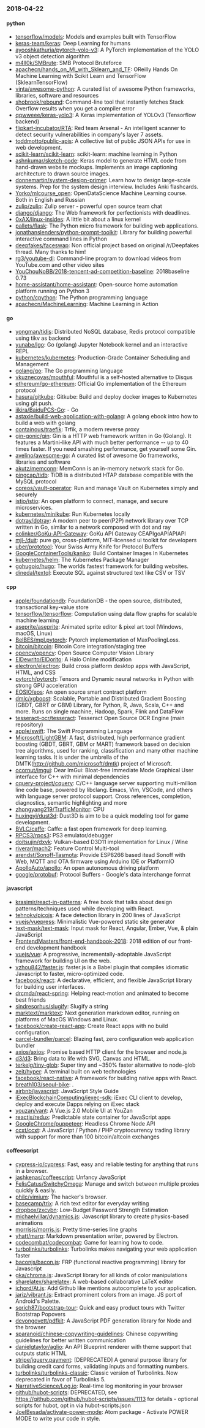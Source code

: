 ### 2018-04-22

#### python
* [tensorflow/models](https://github.com/tensorflow/models): Models and examples built with TensorFlow
* [keras-team/keras](https://github.com/keras-team/keras): Deep Learning for humans
* [ayooshkathuria/pytorch-yolo-v3](https://github.com/ayooshkathuria/pytorch-yolo-v3): A PyTorch implementation of the YOLO v3 object detection algorithm
* [m4ll0k/SMBrute](https://github.com/m4ll0k/SMBrute): SMB Protocol Bruteforce
* [apachecn/hands_on_Ml_with_Sklearn_and_TF](https://github.com/apachecn/hands_on_Ml_with_Sklearn_and_TF): OReilly Hands On Machine Learning with Scikit Learn and TensorFlow (SklearnTensorFlow)
* [vinta/awesome-python](https://github.com/vinta/awesome-python): A curated list of awesome Python frameworks, libraries, software and resources
* [shobrook/rebound](https://github.com/shobrook/rebound): Command-line tool that instantly fetches Stack Overflow results when you get a compiler error
* [qqwweee/keras-yolo3](https://github.com/qqwweee/keras-yolo3): A Keras implementation of YOLOv3 (Tensorflow backend)
* [flipkart-incubator/RTA](https://github.com/flipkart-incubator/RTA): Red team Arsenal - An intelligent scanner to detect security vulnerabilities in company's layer 7 assets.
* [toddmotto/public-apis](https://github.com/toddmotto/public-apis): A collective list of public JSON APIs for use in web development.
* [scikit-learn/scikit-learn](https://github.com/scikit-learn/scikit-learn): scikit-learn: machine learning in Python
* [ashnkumar/sketch-code](https://github.com/ashnkumar/sketch-code): Keras model to generate HTML code from hand-drawn website mockups. Implements an image captioning architecture to drawn source images.
* [donnemartin/system-design-primer](https://github.com/donnemartin/system-design-primer): Learn how to design large-scale systems. Prep for the system design interview. Includes Anki flashcards.
* [Yorko/mlcourse_open](https://github.com/Yorko/mlcourse_open): OpenDataScience Machine Learning course. Both in English and Russian
* [zulip/zulip](https://github.com/zulip/zulip): Zulip server - powerful open source team chat
* [django/django](https://github.com/django/django): The Web framework for perfectionists with deadlines.
* [0xAX/linux-insides](https://github.com/0xAX/linux-insides): A little bit about a linux kernel
* [pallets/flask](https://github.com/pallets/flask): The Python micro framework for building web applications.
* [jonathanslenders/python-prompt-toolkit](https://github.com/jonathanslenders/python-prompt-toolkit): Library for building powerful interactive command lines in Python
* [deepfakes/faceswap](https://github.com/deepfakes/faceswap): Non official project based on original /r/Deepfakes thread. Many thanks to him!
* [rg3/youtube-dl](https://github.com/rg3/youtube-dl): Command-line program to download videos from YouTube.com and other video sites
* [YouChouNoBB/2018-tencent-ad-competition-baseline](https://github.com/YouChouNoBB/2018-tencent-ad-competition-baseline): 2018baseline 0.73
* [home-assistant/home-assistant](https://github.com/home-assistant/home-assistant):  Open-source home automation platform running on Python 3
* [python/cpython](https://github.com/python/cpython): The Python programming language
* [apachecn/MachineLearning](https://github.com/apachecn/MachineLearning): Machine Learning in Action

#### go
* [yongman/tidis](https://github.com/yongman/tidis): Distributed NoSQL database, Redis protocol compatible using tikv as backend
* [yunabe/lgo](https://github.com/yunabe/lgo): Go (golang) Jupyter Notebook kernel and an interactive REPL
* [kubernetes/kubernetes](https://github.com/kubernetes/kubernetes): Production-Grade Container Scheduling and Management
* [golang/go](https://github.com/golang/go): The Go programming language
* [vkuznecovas/mouthful](https://github.com/vkuznecovas/mouthful): Mouthful is a self-hosted alternative to Disqus
* [ethereum/go-ethereum](https://github.com/ethereum/go-ethereum): Official Go implementation of the Ethereum protocol
* [hasura/gitkube](https://github.com/hasura/gitkube): Gitkube: Build and deploy docker images to Kubernetes using git push.
* [iikira/BaiduPCS-Go](https://github.com/iikira/BaiduPCS-Go):  - Go
* [astaxie/build-web-application-with-golang](https://github.com/astaxie/build-web-application-with-golang): A golang ebook intro how to build a web with golang
* [containous/traefik](https://github.com/containous/traefik): Trfik, a modern reverse proxy
* [gin-gonic/gin](https://github.com/gin-gonic/gin): Gin is a HTTP web framework written in Go (Golang). It features a Martini-like API with much better performance -- up to 40 times faster. If you need smashing performance, get yourself some Gin.
* [avelino/awesome-go](https://github.com/avelino/awesome-go): A curated list of awesome Go frameworks, libraries and software
* [akutz/memconn](https://github.com/akutz/memconn): MemConn is an in-memory network stack for Go.
* [pingcap/tidb](https://github.com/pingcap/tidb): TiDB is a distributed HTAP database compatible with the MySQL protocol
* [coreos/vault-operator](https://github.com/coreos/vault-operator): Run and manage Vault on Kubernetes simply and securely
* [istio/istio](https://github.com/istio/istio): An open platform to connect, manage, and secure microservices.
* [kubernetes/minikube](https://github.com/kubernetes/minikube): Run Kubernetes locally
* [dotray/dotray](https://github.com/dotray/dotray): A modern peer to peer(P2P) network library over TCP written in Go, similar to a network composed with dot and ray
* [eolinker/GoKu-API-Gateway](https://github.com/eolinker/GoKu-API-Gateway): GoKu API Gateway CEAPIgoAPIAPIAPI
* [mjl-/duit](https://github.com/mjl-/duit): pure go, cross-platform, MIT-licensed ui toolkit for developers
* [uber/prototool](https://github.com/uber/prototool): Your Swiss Army Knife for Protocol Buffers
* [GoogleContainerTools/kaniko](https://github.com/GoogleContainerTools/kaniko): Build Container Images In Kubernetes
* [kubernetes/helm](https://github.com/kubernetes/helm): The Kubernetes Package Manager
* [gohugoio/hugo](https://github.com/gohugoio/hugo): The worlds fastest framework for building websites.
* [dinedal/textql](https://github.com/dinedal/textql): Execute SQL against structured text like CSV or TSV

#### cpp
* [apple/foundationdb](https://github.com/apple/foundationdb): FoundationDB - the open source, distributed, transactional key-value store
* [tensorflow/tensorflow](https://github.com/tensorflow/tensorflow): Computation using data flow graphs for scalable machine learning
* [aseprite/aseprite](https://github.com/aseprite/aseprite): Animated sprite editor & pixel art tool (Windows, macOS, Linux)
* [BelBES/mpl.pytorch](https://github.com/BelBES/mpl.pytorch): Pytorch implementation of MaxPoolingLoss.
* [bitcoin/bitcoin](https://github.com/bitcoin/bitcoin): Bitcoin Core integration/staging tree
* [opencv/opencv](https://github.com/opencv/opencv): Open Source Computer Vision Library
* [ElDewrito/ElDorito](https://github.com/ElDewrito/ElDorito): A Halo Online modification
* [electron/electron](https://github.com/electron/electron): Build cross platform desktop apps with JavaScript, HTML, and CSS
* [pytorch/pytorch](https://github.com/pytorch/pytorch): Tensors and Dynamic neural networks in Python with strong GPU acceleration
* [EOSIO/eos](https://github.com/EOSIO/eos): An open source smart contract platform
* [dmlc/xgboost](https://github.com/dmlc/xgboost): Scalable, Portable and Distributed Gradient Boosting (GBDT, GBRT or GBM) Library, for Python, R, Java, Scala, C++ and more. Runs on single machine, Hadoop, Spark, Flink and DataFlow
* [tesseract-ocr/tesseract](https://github.com/tesseract-ocr/tesseract): Tesseract Open Source OCR Engine (main repository)
* [apple/swift](https://github.com/apple/swift): The Swift Programming Language
* [Microsoft/LightGBM](https://github.com/Microsoft/LightGBM): A fast, distributed, high performance gradient boosting (GBDT, GBRT, GBM or MART) framework based on decision tree algorithms, used for ranking, classification and many other machine learning tasks. It is under the umbrella of the DMTK(http://github.com/microsoft/dmtk) project of Microsoft.
* [ocornut/imgui](https://github.com/ocornut/imgui): Dear ImGui: Bloat-free Immediate Mode Graphical User interface for C++ with minimal dependencies
* [cquery-project/cquery](https://github.com/cquery-project/cquery): C/C++ language server supporting multi-million line code base, powered by libclang. Emacs, Vim, VSCode, and others with language server protocol support. Cross references, completion, diagnostics, semantic highlighting and more
* [zhongyang219/TrafficMonitor](https://github.com/zhongyang219/TrafficMonitor): CPU
* [huxingyi/dust3d](https://github.com/huxingyi/dust3d): Dust3D is aim to be a quick modeling tool for game development.
* [BVLC/caffe](https://github.com/BVLC/caffe): Caffe: a fast open framework for deep learning.
* [RPCS3/rpcs3](https://github.com/RPCS3/rpcs3): PS3 emulator/debugger
* [doitsujin/dxvk](https://github.com/doitsujin/dxvk): Vulkan-based D3D11 implementation for Linux / Wine
* [riverar/mach2](https://github.com/riverar/mach2): Feature Control Multi-tool
* [arendst/Sonoff-Tasmota](https://github.com/arendst/Sonoff-Tasmota): Provide ESP8266 based itead Sonoff with Web, MQTT and OTA firmware using Arduino IDE or PlatformIO
* [ApolloAuto/apollo](https://github.com/ApolloAuto/apollo): An open autonomous driving platform
* [google/protobuf](https://github.com/google/protobuf): Protocol Buffers - Google's data interchange format

#### javascript
* [krasimir/react-in-patterns](https://github.com/krasimir/react-in-patterns): A free book that talks about design patterns/techniques used while developing with React.
* [tehnokv/picojs](https://github.com/tehnokv/picojs): A face detection library in 200 lines of JavaScript
* [vuejs/vuepress](https://github.com/vuejs/vuepress):  Minimalistic Vue-powered static site generator
* [text-mask/text-mask](https://github.com/text-mask/text-mask): Input mask for React, Angular, Ember, Vue, & plain JavaScript
* [FrontendMasters/front-end-handbook-2018](https://github.com/FrontendMasters/front-end-handbook-2018): 2018 edition of our front-end development handbook
* [vuejs/vue](https://github.com/vuejs/vue):  A progressive, incrementally-adoptable JavaScript framework for building UI on the web.
* [vzhou842/faster.js](https://github.com/vzhou842/faster.js): faster.js is a Babel plugin that compiles idiomatic Javascript to faster, micro-optimized code.
* [facebook/react](https://github.com/facebook/react): A declarative, efficient, and flexible JavaScript library for building user interfaces.
* [drcmda/react-spring](https://github.com/drcmda/react-spring):  Helping react-motion and animated to become best friends
* [sindresorhus/slugify](https://github.com/sindresorhus/slugify): Slugify a string
* [marktext/marktext](https://github.com/marktext/marktext): Next generation markdown editor, running on platforms of MacOS Windows and Linux.
* [facebook/create-react-app](https://github.com/facebook/create-react-app): Create React apps with no build configuration.
* [parcel-bundler/parcel](https://github.com/parcel-bundler/parcel):  Blazing fast, zero configuration web application bundler
* [axios/axios](https://github.com/axios/axios): Promise based HTTP client for the browser and node.js
* [d3/d3](https://github.com/d3/d3): Bring data to life with SVG, Canvas and HTML. 
* [terkelg/tiny-glob](https://github.com/terkelg/tiny-glob): Super tiny and ~350% faster alternative to node-glob 
* [zeit/hyper](https://github.com/zeit/hyper): A terminal built on web technologies
* [facebook/react-native](https://github.com/facebook/react-native): A framework for building native apps with React.
* [breath103/seoul-bike](https://github.com/breath103/seoul-bike):      .
* [airbnb/javascript](https://github.com/airbnb/javascript): JavaScript Style Guide
* [iExecBlockchainComputing/iexec-sdk](https://github.com/iExecBlockchainComputing/iexec-sdk): iExec CLI client to develop, deploy and execute Dapps relying on iExec stack
* [youzan/vant](https://github.com/youzan/vant): A Vue.js 2.0 Mobile UI at YouZan
* [reactjs/redux](https://github.com/reactjs/redux): Predictable state container for JavaScript apps
* [GoogleChrome/puppeteer](https://github.com/GoogleChrome/puppeteer): Headless Chrome Node API
* [ccxt/ccxt](https://github.com/ccxt/ccxt): A JavaScript / Python / PHP cryptocurrency trading library with support for more than 100 bitcoin/altcoin exchanges

#### coffeescript
* [cypress-io/cypress](https://github.com/cypress-io/cypress): Fast, easy and reliable testing for anything that runs in a browser.
* [jashkenas/coffeescript](https://github.com/jashkenas/coffeescript): Unfancy JavaScript
* [FelisCatus/SwitchyOmega](https://github.com/FelisCatus/SwitchyOmega): Manage and switch between multiple proxies quickly & easily.
* [philc/vimium](https://github.com/philc/vimium): The hacker's browser.
* [basecamp/trix](https://github.com/basecamp/trix): A rich text editor for everyday writing
* [dropbox/zxcvbn](https://github.com/dropbox/zxcvbn): Low-Budget Password Strength Estimation
* [michaelvillar/dynamics.js](https://github.com/michaelvillar/dynamics.js): Javascript library to create physics-based animations
* [morrisjs/morris.js](https://github.com/morrisjs/morris.js): Pretty time-series line graphs
* [yhatt/marp](https://github.com/yhatt/marp): Markdown presentation writer, powered by Electron.
* [codecombat/codecombat](https://github.com/codecombat/codecombat): Game for learning how to code.
* [turbolinks/turbolinks](https://github.com/turbolinks/turbolinks): Turbolinks makes navigating your web application faster
* [baconjs/bacon.js](https://github.com/baconjs/bacon.js): FRP (functional reactive programming) library for Javascript
* [gka/chroma.js](https://github.com/gka/chroma.js): JavaScript library for all kinds of color manipulations
* [sharelatex/sharelatex](https://github.com/sharelatex/sharelatex): A web-based collaborative LaTeX editor
* [ichord/At.js](https://github.com/ichord/At.js): Add Github like mentions autocomplete to your application.
* [jariz/vibrant.js](https://github.com/jariz/vibrant.js): Extract prominent colors from an image. JS port of Android's Palette.
* [sorich87/bootstrap-tour](https://github.com/sorich87/bootstrap-tour): Quick and easy product tours with Twitter Bootstrap Popovers
* [devongovett/pdfkit](https://github.com/devongovett/pdfkit): A JavaScript PDF generation library for Node and the browser
* [sparanoid/chinese-copywriting-guidelines](https://github.com/sparanoid/chinese-copywriting-guidelines): Chinese copywriting guidelines for better written communication
* [danielgtaylor/aglio](https://github.com/danielgtaylor/aglio): An API Blueprint renderer with theme support that outputs static HTML
* [stripe/jquery.payment](https://github.com/stripe/jquery.payment): [DEPRECATED] A general purpose library for building credit card forms, validating inputs and formatting numbers.
* [turbolinks/turbolinks-classic](https://github.com/turbolinks/turbolinks-classic): Classic version of Turbolinks. Now deprecated in favor of Turbolinks 5.
* [NarrativeScience/Log.io](https://github.com/NarrativeScience/Log.io): Real-time log monitoring in your browser
* [github/hubot-scripts](https://github.com/github/hubot-scripts): DEPRECATED, see https://github.com/github/hubot-scripts/issues/1113 for details - optional scripts for hubot, opt in via hubot-scripts.json
* [JoelBesada/activate-power-mode](https://github.com/JoelBesada/activate-power-mode): Atom package - Activate POWER MODE to write your code in style.
